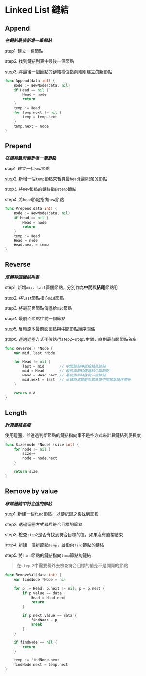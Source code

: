 # Linked List 鏈結

## Append

***在鏈結最後新增一筆節點***

step1. 建立一個節點

step2. 找到鏈結列表中最後一個節點

step3. 將最後一個節點的鏈結欄位指向剛剛建立的新節點

```go
func Append(data int) {
	node := NewNode(data, nil)
	if Head == nil {
		Head = node
		return
	}
	temp := Head
	for temp.next != nil {
		temp = temp.next
	}
	temp.next = node
}
```

## Prepend

***在鏈結最前面新增一筆節點***

step1. 建立一個`new`節點

step2. 新增一個`temp`節點來暫存最`head`(最開頭)的節點

step3. 將`new`節點的鏈結指向`temp`節點

step4. 將`head`節點指向`new`節點

```go
func Prepend(data int) {
    node := NewNode(data, nil)
    if Head == nil {
        Head = node
        return
    }
    temp := Head
    Head = node
    Head.next = temp
}
```

## Reverse

***反轉整個鏈結列表***

step1. 新增`mid`、`last`兩個節點，分別作為**中間**與**結尾**節點用

step2. 將`last`節點指向`mid`節點

step3. 將最前面節點傳遞給`mid`節點

step4. 最前面節點往前一個節點

step5. 反轉原本最前面節點與中間節點順序關係

step6. 透過迴圈方式不段執行`step2`~`step5`步驟，直到最前面節點為空

```go
func Reverse() *Node {
    var mid, last *Node

    for Head != nil {
        last = mid       // 中間節點傳遞給結尾節點
        mid = Head       // 最前面節點傳遞給中間節點
        Head = Head.next // 最前面節點往前一個節點
        mid.next = last  // 反轉原本最前面節點與中間節點順序關係
    }

    return mid
}
```

## Length

***計算鏈結長度***

使用迴圈，並透過判斷節點的鏈結指向事不是空方式來計算鏈結列表長度

```go
func Size(node *Node) (size int) {
	for node != nil {
		size++
		node = node.next
	}

	return size
}
```

## Remove by value

***移除鏈結中特定值的節點***

step1. 新建一個`find`節點，以便紀錄之後找到節點

step2. 透過迴圈方式尋找符合目標的節點

step3. 檢查`step2`是否有找到符合目標的值，如果沒有直接結束

step4. 新建一個新節點`temp`，並指向`find`節點的鏈結

step5. 將`find`節點的鏈結指向`temp`節點的鏈結

> 在`step 2`中需要額外去檢查符合目標的值是不是開頭的節點

```go
func RemoveVal(data int) {
    var findNode *Node = nil
	
	for p := Head; p.next != nil; p = p.next {
		if p.value == data {
			Head = Head.next
			return
		}

		if p.next.value == data {
			findNode = p
			break
		}
	}

	if findNode == nil {
		return
	}

    temp := findNode.next
	findNode.next = temp.next
}
```
